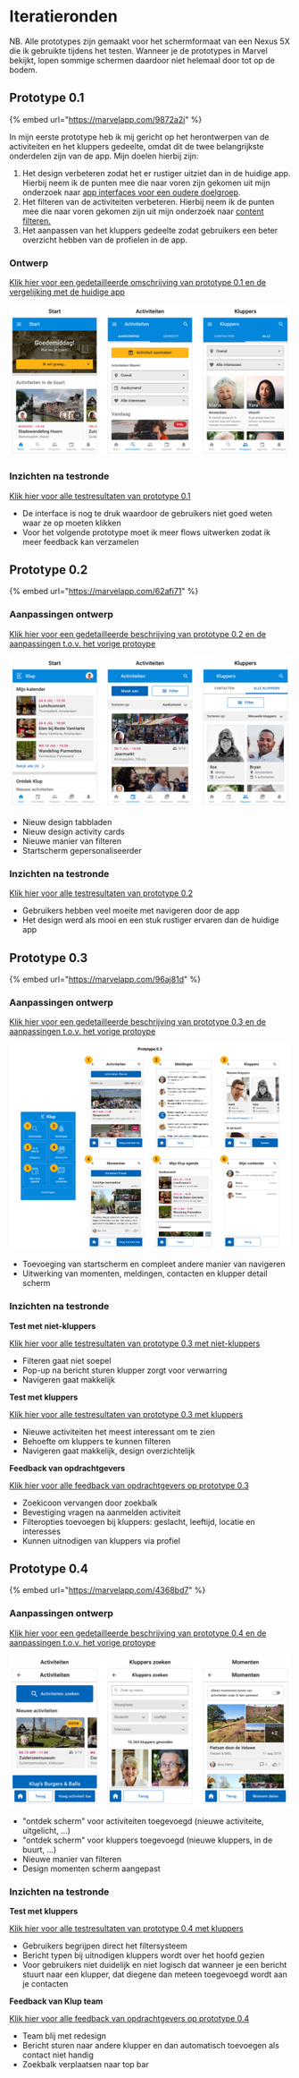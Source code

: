 # Iteratieronden

NB. Alle prototypes zijn gemaakt voor het schermformaat van een Nexus 5X die ik gebruikte tijdens het testen. Wanneer je de prototypes in Marvel bekijkt, lopen sommige schermen daardoor niet helemaal door tot op de bodem.

## Prototype 0.1

{% embed url="https://marvelapp.com/9872a2i" %}

In mijn eerste prototype heb ik mij gericht op het herontwerpen van de activiteiten en het kluppers gedeelte, omdat dit de twee belangrijkste onderdelen zijn van de app. Mijn doelen hierbij zijn:

1. Het design verbeteren zodat het er rustiger uitziet dan in de huidige app. Hierbij neem ik de punten mee die naar voren zijn gekomen uit mijn onderzoek naar [app interfaces voor een oudere doelgroep](../onderzoeksresultaten/een-app-voor-een-oudere-doelgroep.md).
2. Het filteren van de activiteiten verbeteren. Hierbij neem ik de punten mee die naar voren gekomen zijn uit mijn onderzoek naar [content filteren.](../onderzoeksresultaten/de-juiste-activiteiten-vinden.md)
3. Het aanpassen van het kluppers gedeelte zodat gebruikers een beter overzicht hebben van de profielen in de app.

### Ontwerp

[Klik hier voor een gedetailleerde omschrijving van prototype 0.1 en de vergelijking met de huidige app](https://ninavdberg92.gitbook.io/klup-redesign-productbiografie/het-redesign/prototype-0.1)

![Prototype 0.1](../.gitbook/assets/schermen-prototype-0.1.png)

### Inzichten na testronde

[Klik hier voor alle testresultaten van prototype 0.1](https://ninavdberg92.gitbook.io/klup-redesign-productbiografie/het-redesign/prototype-0.1/test-+-resultaten)

* De interface is nog te druk waardoor de gebruikers niet goed weten waar ze op moeten klikken
* Voor het volgende prototype moet ik meer flows uitwerken zodat ik meer feedback kan verzamelen

## Prototype 0.2 

{% embed url="https://marvelapp.com/62afi71" %}

### Aanpassingen ontwerp

[Klik hier voor een gedetailleerde beschrijving van prototype 0.2 en de aanpassingen t.o.v. het vorige protoype](https://ninavdberg92.gitbook.io/klup-redesign-productbiografie/het-redesign/prototype-0.2)

![Prototype 0.2](../.gitbook/assets/schermen-prototype-0.2.png)

* Nieuw design tabbladen
* Nieuw design activity cards
* Nieuwe manier van filteren
* Startscherm gepersonaliseerder

### Inzichten na testronde

[Klik hier voor alle testresultaten van prototype 0.2](https://ninavdberg92.gitbook.io/klup-redesign-productbiografie/het-redesign/prototype-0.2/test-+-resultaten)

* Gebruikers hebben veel moeite met navigeren door de app
* Het design werd als mooi en een stuk rustiger ervaren dan de huidige app

## Prototype 0.3

{% embed url="https://marvelapp.com/96aj81d" %}

### Aanpassingen ontwerp

[Klik hier voor een gedetailleerde beschrijving van prototype 0.3 en de aanpassingen t.o.v. het vorige protoype](https://ninavdberg92.gitbook.io/klup-redesign-productbiografie/het-redesign/prototype-0.3)

![Prototype 0.3](../.gitbook/assets/navigatie-prototype-0.3.png)

* Toevoeging van startscherm en compleet andere manier van navigeren
* Uitwerking van momenten, meldingen, contacten en klupper detail scherm

### Inzichten na testronde

**Test met niet-kluppers**

[Klik hier voor alle testresultaten van prototype 0.3 met niet-kluppers](https://ninavdberg92.gitbook.io/klup-redesign-productbiografie/het-redesign/prototype-0.3/test-niet-kluppers-+-resultaten)

* Filteren gaat niet soepel
* Pop-up na bericht sturen klupper zorgt voor verwarring
* Navigeren gaat makkelijk

**Test met kluppers**

[Klik hier voor alle testresultaten van prototype 0.3 met kluppers](https://ninavdberg92.gitbook.io/klup-redesign-productbiografie/het-redesign/prototype-0.3/test-kluppers-+-resultaten)

* Nieuwe activiteiten het meest interessant om te zien
* Behoefte om kluppers te kunnen filteren
* Navigeren gaat makkelijk, design overzichtelijk

**Feedback van opdrachtgevers**

[Klik hier voor alle feedback van opdrachtgevers op prototype 0.3](https://ninavdberg92.gitbook.io/klup-redesign-productbiografie/het-redesign/prototype-0.3/feedback-van-opdrachtgevers)

* Zoekicoon vervangen door zoekbalk
* Bevestiging vragen na aanmelden activiteit
* Filteropties toevoegen bij kluppers: geslacht, leeftijd, locatie en interesses
* Kunnen uitnodigen van kluppers via profiel

## Prototype 0.4

{% embed url="https://marvelapp.com/4368bd7" %}

### Aanpassingen ontwerp

[Klik hier voor een gedetailleerde beschrijving van prototype 0.4 en de aanpassingen t.o.v. het vorige protoype](https://ninavdberg92.gitbook.io/klup-redesign-productbiografie/het-redesign/prototype-0.4)

![Prototype 0.4](../.gitbook/assets/schermen-prototype-0.4.png)

* "ontdek scherm" voor activiteiten toegevoegd \(nieuwe activiteite, uitgelicht, ...\)
* "ontdek scherm" voor kluppers toegevoegd \(nieuwe kluppers, in de buurt, ...\)
* Nieuwe manier van filteren
* Design momenten scherm aangepast

### Inzichten na testronde

**Test met kluppers**

[Klik hier voor alle testresultaten van prototype 0.4 met kluppers](https://ninavdberg92.gitbook.io/klup-redesign-productbiografie/het-redesign/prototype-0.4/test-+-resultaten)

* Gebruikers begrijpen direct het filtersysteem
* Bericht typen bij uitnodigen kluppers wordt over het hoofd gezien
* Voor gebruikers niet duidelijk en niet logisch dat wanneer je een bericht stuurt naar een klupper, dat diegene dan meteen toegevoegd wordt aan je contacten

**Feedback van Klup team**

[Klik hier voor alle feedback van opdrachtgevers op prototype 0.4](https://ninavdberg92.gitbook.io/klup-redesign-productbiografie/het-redesign/prototype-0.4/feedback-van-klup-team)

* Team blij met redesign
* Bericht sturen naar andere klupper en dan automatisch toevoegen als contact niet handig
* Zoekbalk verplaatsen naar top bar

